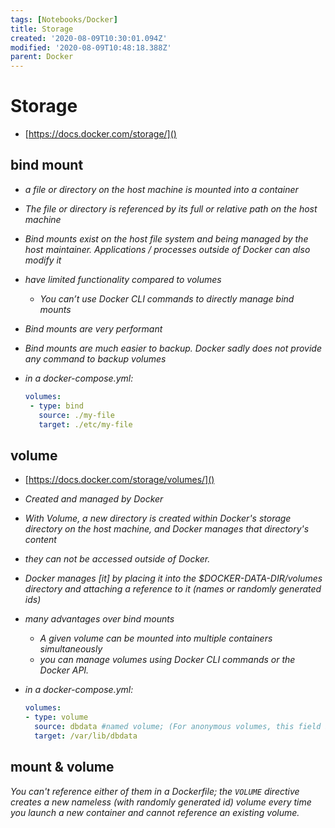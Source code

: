 ```yaml
---
tags: [Notebooks/Docker]
title: Storage
created: '2020-08-09T10:30:01.094Z'
modified: '2020-08-09T10:48:18.388Z'
parent: Docker
---
```


# Storage
- [https://docs.docker.com/storage/]()

## bind mount
  - *a file or directory on the host machine is mounted into a container*
  - *The file or directory is referenced by its full or relative path on the host machine*
  - *Bind mounts exist on the host file system and being managed by the host maintainer. Applications / processes outside of Docker can also modify it*
  - *have limited functionality compared to volumes*
    - *You can’t use Docker CLI commands to directly manage bind mounts*
  - *Bind mounts are very performant*
  - *Bind mounts are much easier to backup. Docker sadly does not provide any command to backup volumes*
  - *in a docker-compose.yml:*

    ```yaml
    volumes:
     - type: bind
       source: ./my-file
       target: ./etc/my-file
    ```


## volume
  - [https://docs.docker.com/storage/volumes/]()
  - *Created and managed by Docker*
  - *With Volume, a new directory is created within Docker's storage directory on the host machine, and Docker manages that directory's content*
  - *they can not be accessed outside of Docker.*
  - *Docker manages [it] by placing it into the $DOCKER-DATA-DIR/volumes directory and attaching a reference to it (names or randomly generated ids)*
  - *many advantages over bind mounts*
    - *A given volume can be mounted into multiple containers simultaneously*
    - *you can manage volumes using Docker CLI commands or the Docker API.*
  - *in a docker-compose.yml:*

    ```yaml
    volumes:
    - type: volume
      source: dbdata #named volume; (For anonymous volumes, this field is omitted).
      target: /var/lib/dbdata
    ```


## mount & volume
*You can't reference either of them in a Dockerfile; the `VOLUME` directive creates a new nameless (with randomly generated id) volume every time you launch a new container and cannot reference an existing volume.*
